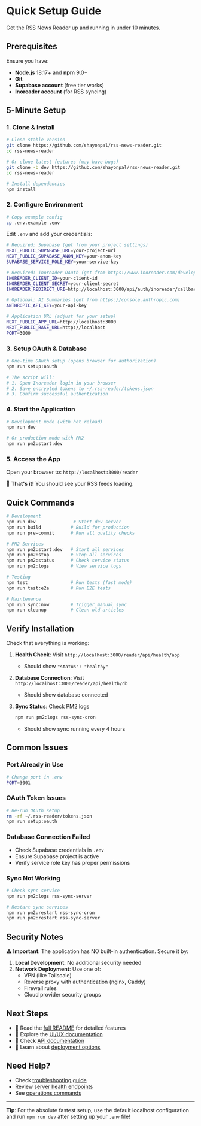 # Quick Setup Guide

Get the RSS News Reader up and running in under 10 minutes.

## Prerequisites

Ensure you have:

- **Node.js** 18.17+ and **npm** 9.0+
- **Git**
- **Supabase account** (free tier works)
- **Inoreader account** (for RSS syncing)

## 5-Minute Setup

### 1. Clone & Install

```bash
# Clone stable version
git clone https://github.com/shayonpal/rss-news-reader.git
cd rss-news-reader

# Or clone latest features (may have bugs)
git clone -b dev https://github.com/shayonpal/rss-news-reader.git
cd rss-news-reader

# Install dependencies
npm install
```

### 2. Configure Environment

```bash
# Copy example config
cp .env.example .env
```

Edit `.env` and add your credentials:

```bash
# Required: Supabase (get from your project settings)
NEXT_PUBLIC_SUPABASE_URL=your-project-url
NEXT_PUBLIC_SUPABASE_ANON_KEY=your-anon-key
SUPABASE_SERVICE_ROLE_KEY=your-service-key

# Required: Inoreader OAuth (get from https://www.inoreader.com/developers/apps)
INOREADER_CLIENT_ID=your-client-id
INOREADER_CLIENT_SECRET=your-client-secret
INOREADER_REDIRECT_URI=http://localhost:3000/api/auth/inoreader/callback

# Optional: AI Summaries (get from https://console.anthropic.com)
ANTHROPIC_API_KEY=your-api-key

# Application URL (adjust for your setup)
NEXT_PUBLIC_APP_URL=http://localhost:3000
NEXT_PUBLIC_BASE_URL=http://localhost
PORT=3000
```

### 3. Setup OAuth & Database

```bash
# One-time OAuth setup (opens browser for authorization)
npm run setup:oauth

# The script will:
# 1. Open Inoreader login in your browser
# 2. Save encrypted tokens to ~/.rss-reader/tokens.json
# 3. Confirm successful authentication
```

### 4. Start the Application

```bash
# Development mode (with hot reload)
npm run dev

# Or production mode with PM2
npm run pm2:start:dev
```

### 5. Access the App

Open your browser to: `http://localhost:3000/reader`

🎉 **That's it!** You should see your RSS feeds loading.

## Quick Commands

```bash
# Development
npm run dev              # Start dev server
npm run build           # Build for production
npm run pre-commit      # Run all quality checks

# PM2 Services
npm run pm2:start:dev   # Start all services
npm run pm2:stop        # Stop all services
npm run pm2:status      # Check service status
npm run pm2:logs        # View service logs

# Testing
npm test                # Run tests (fast mode)
npm run test:e2e        # Run E2E tests

# Maintenance
npm run sync:now        # Trigger manual sync
npm run cleanup         # Clean old articles
```

## Verify Installation

Check that everything is working:

1. **Health Check**: Visit `http://localhost:3000/reader/api/health/app`
   - Should show `"status": "healthy"`

2. **Database Connection**: Visit `http://localhost:3000/reader/api/health/db`
   - Should show database connected

3. **Sync Status**: Check PM2 logs
   ```bash
   npm run pm2:logs rss-sync-cron
   ```

   - Should show sync running every 4 hours

## Common Issues

### Port Already in Use

```bash
# Change port in .env
PORT=3001
```

### OAuth Token Issues

```bash
# Re-run OAuth setup
rm -rf ~/.rss-reader/tokens.json
npm run setup:oauth
```

### Database Connection Failed

- Check Supabase credentials in `.env`
- Ensure Supabase project is active
- Verify service role key has proper permissions

### Sync Not Working

```bash
# Check sync service
npm run pm2:logs rss-sync-server

# Restart sync services
npm run pm2:restart rss-sync-cron
npm run pm2:restart rss-sync-server
```

## Security Notes

⚠️ **Important**: The application has NO built-in authentication. Secure it by:

1. **Local Development**: No additional security needed
2. **Network Deployment**: Use one of:
   - VPN (like Tailscale)
   - Reverse proxy with authentication (nginx, Caddy)
   - Firewall rules
   - Cloud provider security groups

## Next Steps

- 📖 Read the [full README](../README.md) for detailed features
- 🎨 Explore the [UI/UX documentation](./ui-ux/liquid-glass-design-guidelines.md)
- 🔧 Check [API documentation](http://localhost:3000/reader/api-docs)
- 🚀 Learn about [deployment options](./deployment/README.md)

## Need Help?

- Check [troubleshooting guide](./troubleshooting/)
- Review [server health endpoints](./monitoring/server-health-endpoints.md)
- See [operations commands](./operations-and-commands.md)

---

**Tip**: For the absolute fastest setup, use the default localhost configuration and run `npm run dev` after setting up your `.env` file!
